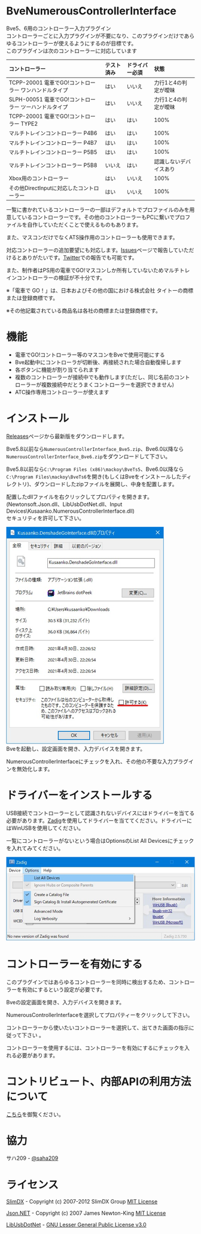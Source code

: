 # BveNumerousControllerInterface
Bve5、6用のコントローラー入力プラグイン  
コントローラーごとに入力プラグインが不要になり、このプラグインだけであらゆるコントローラーが使えるようにするのが目標です。  
このプラグインは次のコントローラーに対応しています

|コントローラー|テスト済み|ドライバー必須|状態|
|:--|:--|:--|:--|
|TCPP-20001 電車でGO!コントローラー ワンハンドルタイプ|はい|いいえ|力行1と4の判定が曖昧|
|SLPH-00051 電車でGO!コントローラー ツーハンドルタイプ|はい|いいえ|力行1と4の判定が曖昧|
|TCPP-20001 電車でGO!コントローラー TYPE2|はい|はい|100%|
|マルチトレインコントローラー P4B6|はい|はい|100%|
|マルチトレインコントローラー P4B7|はい|はい|100%|
|マルチトレインコントローラー P5B5|はい|はい|100%|
|マルチトレインコントローラー P5B8|いいえ|はい|認識しないデバイスあり|
|Xbox用のコントローラー|はい|いいえ|100%|
|その他DirectInputに対応したコントローラー|はい|いいえ|100%|

一覧に書かれているコントローラーの一部はデフォルトでプロファイルのみを用意しているコントローラーです。その他のコントローラーもPCに繋いでプロファイルを自作していただくことで使えるものもあります。

また、マスコンだけでなくATS操作用のコントローラーも使用できます。

対応コントローラーの追加要望にも対応します。[Issues](https://github.com/kusaanko/BveNumerousControllerInterface/issues)ページで報告していただけるとありがたいです。[Twitter](https://twitter.com/kusaanko)での報告でも可能です。

また、制作者はPS用の電車でGO!マスコンしか所有していないためマルチトレインコントローラーの検証が不十分です。

※「電車で GO！」は、日本およびその他の国における株式会社 タイトーの商標または登録商標です。

※その他記載されている商品名は各社の商標または登録商標です。
# 機能
* 電車でGO!コントローラー等のマスコンをBveで使用可能にする
* Bve起動中にコントローラが切断後、再接続された場合自動復帰します
* 各ボタンに機能が割り当てられます
* 複数のコントローラーが接続中でも動作します(ただし、同じ名前のコントローラーが複数接続中だとうまくコントローラーを選択できません)
* ATC操作専用コントローラーが使えます

# インストール
[Releases](https://github.com/kusaanko/BveNumerousControllerInterface/releases)ページから最新版をダウンロードします。

Bve5.8以前なら`NumerousControllerInterface_Bve5.zip`、Bve6.0以降なら`NumerousControllerInterface_Bve6.zip`をダウンロードして下さい。

Bve5.8以前なら`C:\Program Files (x86)\mackoy\BveTs5`、Bve6.0以降なら`C:\Program Files\mackoy\BveTs6`を開き(もしくはBveをインストールしたディレクトリ)、ダウンロードしたzipファイルを展開し、中身を配置します。

配置したdllファイルを右クリックしてプロパティを開きます。(Newtonsoft.Json.dll、LibUsbDotNet.dll、Input Devices\Kusaanko.NumerousControllerInterface.dll)  
セキュリティを許可して下さい。

![許可](pic/1.jpg)  
Bveを起動し、設定画面を開き、入力デバイスを開きます。

NumerousControllerInterfaceにチェックを入れ、その他の不要な入力プラグインを無効化します。

# ドライバーをインストールする
USB接続でコントローラーとして認識されないデバイスにはドライバーを当てる必要があります。[Zadig](https://zadig.akeo.ie/)を使用してドライバーを当ててください。ドライバーにはWinUSBを使用してください。

一覧にコントローラーがないという場合はOptionsのList All Devicesにチェックを入れてみてください。

![Zadig](pic/zadig.jpg)

# コントローラーを有効にする
このプラグインではあらゆるコントローラーを同時に検出するため、コントローラーを有効にするという設定が必要です。

Bveの設定画面を開き、入力デバイスを開きます。

NumerousControllerInterfaceを選択してプロパティーをクリックして下さい。

コントローラーから使いたいコントローラーを選択して、出てきた画面の指示に従って下さい 。

コントローラーを使用するには、コントローラーを有効にするにチェックを入れる必要があります。

# コントリビュート、内部APIの利用方法について
[こちら](https://github.com/kusaanko/BveNumerousControllerInterface/blob/main/how_to_contribute.md)を御覧ください。

# 協力
サハ209 - [@saha209](https://github.com/saha209)

# ライセンス
[SlimDX](https://github.com/SlimDX/slimdx) - Copyright (c) 2007-2012 SlimDX Group [MIT License](https://github.com/SlimDX/slimdx/blob/master/License.txt)

[Json.NET](https://github.com/JamesNK/Newtonsoft.Json) - Copyright (c) 2007 James Newton-King [MIT License](https://github.com/JamesNK/Newtonsoft.Json/blob/master/LICENSE.md)

[LibUsbDotNet](https://github.com/LibUsbDotNet/LibUsbDotNet) - [GNU Lesser General Public License v3.0](https://github.com/LibUsbDotNet/LibUsbDotNet/blob/master/LICENSE)
